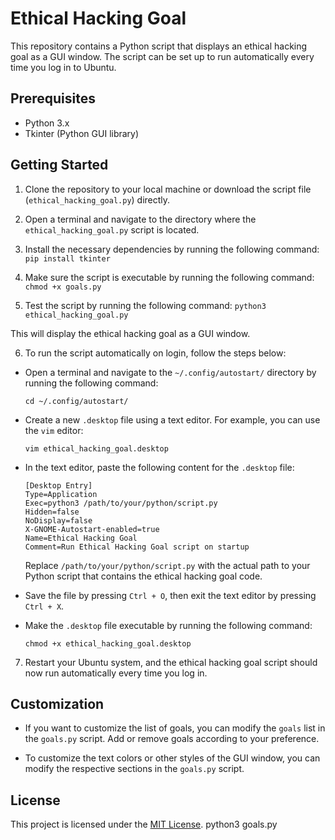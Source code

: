 # Ethical Hacking Goal

This repository contains a Python script that displays an ethical hacking goal as a GUI window. The script can be set up to run automatically every time you log in to Ubuntu.

## Prerequisites

- Python 3.x
- Tkinter (Python GUI library)

## Getting Started

1. Clone the repository to your local machine or download the script file (`ethical_hacking_goal.py`) directly.

2. Open a terminal and navigate to the directory where the `ethical_hacking_goal.py` script is located.

3. Install the necessary dependencies by running the following command: ```pip install tkinter```

4. Make sure the script is executable by running the following command: ```chmod +x goals.py```

5. Test the script by running the following command: ```python3 ethical_hacking_goal.py```

This will display the ethical hacking goal as a GUI window.

6. To run the script automatically on login, follow the steps below:

- Open a terminal and navigate to the `~/.config/autostart/` directory by running the following command:
  ```
  cd ~/.config/autostart/
  ```

- Create a new `.desktop` file using a text editor. For example, you can use the `vim` editor:
  ```
  vim ethical_hacking_goal.desktop
  ```

- In the text editor, paste the following content for the `.desktop` file:

  ```
  [Desktop Entry]
  Type=Application
  Exec=python3 /path/to/your/python/script.py
  Hidden=false
  NoDisplay=false
  X-GNOME-Autostart-enabled=true
  Name=Ethical Hacking Goal
  Comment=Run Ethical Hacking Goal script on startup
  ```

  Replace `/path/to/your/python/script.py` with the actual path to your Python script that contains the ethical hacking goal code.

- Save the file by pressing `Ctrl + O`, then exit the text editor by pressing `Ctrl + X`.

- Make the `.desktop` file executable by running the following command:
  ```
  chmod +x ethical_hacking_goal.desktop
  ```

7. Restart your Ubuntu system, and the ethical hacking goal script should now run automatically every time you log in.

## Customization

- If you want to customize the list of goals, you can modify the `goals` list in the `goals.py` script. Add or remove goals according to your preference.

- To customize the text colors or other styles of the GUI window, you can modify the respective sections in the `goals.py` script.

## License

This project is licensed under the  <a href="https://github.com/emmystringzhs/ethical_hacking_goals/blob/main/LICENSE">[MIT License](LICENSE)</a>.
python3 goals.py
